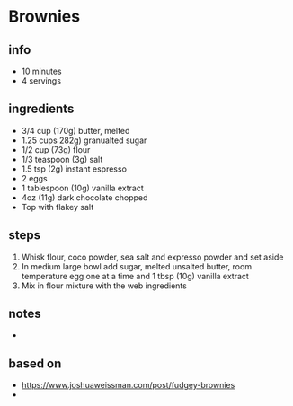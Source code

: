 # Brownies  

## info  
* 10 minutes 
* 4 servings  

## ingredients
* 3/4 cup (170g) butter, melted
* 1.25 cups 282g) granualted sugar
* 1/2 cup (73g) flour
* 1/3 teaspoon (3g) salt
* 1.5 tsp (2g) instant espresso
* 2 eggs
* 1 tablespoon (10g) vanilla extract
* 4oz (11g) dark chocolate chopped
* Top with flakey salt

## steps  
1. Whisk flour, coco powder, sea salt and expresso powder and set aside
2. In medium large bowl add sugar, melted unsalted butter, room temperature egg one at a time and 1 tbsp (10g) vanilla extract
3. Mix in flour mixture with the web ingredients

## notes  
*  

## based on  
*  https://www.joshuaweissman.com/post/fudgey-brownies 
*  

